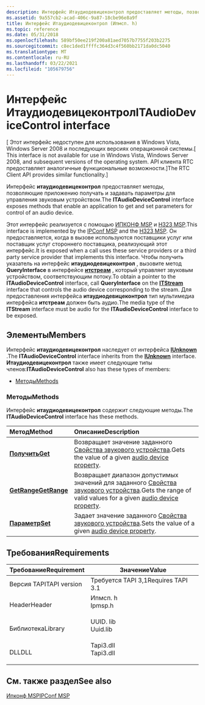 ```yaml
---
description: Интерфейс Итаудиодевицеконтрол предоставляет методы, позволяющие приложению получать и задавать параметры для управления звуковым устройством.
ms.assetid: 9a557cb2-acad-406c-9a87-18cbe96e8a9f
title: Интерфейс Итаудиодевицеконтрол (Ипмсп. h)
ms.topic: reference
ms.date: 05/31/2018
ms.openlocfilehash: 589bf50ee219f200a81aed7057b7755f203b2275
ms.sourcegitcommit: c8ec1ded1ffffc364d3c4f560bb2171da0dc5040
ms.translationtype: MT
ms.contentlocale: ru-RU
ms.lasthandoff: 03/22/2021
ms.locfileid: "105679756"
---
```

# <a name="itaudiodevicecontrol-interface"></a><span data-ttu-id="441a4-103">Интерфейс Итаудиодевицеконтрол</span><span class="sxs-lookup"><span data-stu-id="441a4-103">ITAudioDeviceControl interface</span></span>

<span data-ttu-id="441a4-104">\[ Этот интерфейс недоступен для использования в Windows Vista, Windows Server 2008 и последующих версиях операционной системы.</span><span class="sxs-lookup"><span data-stu-id="441a4-104">\[ This interface is not available for use in Windows Vista, Windows Server 2008, and subsequent versions of the operating system.</span></span> <span data-ttu-id="441a4-105">API клиента RTC предоставляет аналогичные функциональные возможности.\]</span><span class="sxs-lookup"><span data-stu-id="441a4-105">The RTC Client API provides similar functionality.\]</span></span>

<span data-ttu-id="441a4-106">Интерфейс **итаудиодевицеконтрол** предоставляет методы, позволяющие приложению получать и задавать параметры для управления звуковым устройством.</span><span class="sxs-lookup"><span data-stu-id="441a4-106">The **ITAudioDeviceControl** interface exposes methods that enable an application to get and set parameters for control of an audio device.</span></span>

<span data-ttu-id="441a4-107">Этот интерфейс реализуется с помощью [ИПКОНФ MSP](ipconf-msp.md) и [H323 MSP](h323-msp.md).</span><span class="sxs-lookup"><span data-stu-id="441a4-107">This interface is implemented by the [IPConf MSP](ipconf-msp.md) and the [H323 MSP](h323-msp.md).</span></span> <span data-ttu-id="441a4-108">Он предоставляется, когда в вызове используются поставщики услуг или поставщик услуг стороннего поставщика, реализующий этот интерфейс.</span><span class="sxs-lookup"><span data-stu-id="441a4-108">It is exposed when a call uses these service providers or a third party service provider that implements this interface.</span></span> <span data-ttu-id="441a4-109">Чтобы получить указатель на интерфейс **итаудиодевицеконтрол** , вызовите метод **QueryInterface** в интерфейсе [**итстреам**](/windows/win32/api/tapi3if/nn-tapi3if-itstream) , который управляет звуковым устройством, соответствующим потоку.</span><span class="sxs-lookup"><span data-stu-id="441a4-109">To obtain a pointer to the **ITAudioDeviceControl** interface, call **QueryInterface** on the [**ITStream**](/windows/win32/api/tapi3if/nn-tapi3if-itstream) interface that controls the audio device corresponding to the stream.</span></span> <span data-ttu-id="441a4-110">Для предоставления интерфейса **итаудиодевицеконтрол** тип мультимедиа интерфейса **итстреам** должен быть аудио.</span><span class="sxs-lookup"><span data-stu-id="441a4-110">The media type of the **ITStream** interface must be audio for the **ITAudioDeviceControl** interface to be exposed.</span></span>

## <a name="members"></a><span data-ttu-id="441a4-111">Элементы</span><span class="sxs-lookup"><span data-stu-id="441a4-111">Members</span></span>

<span data-ttu-id="441a4-112">Интерфейс **итаудиодевицеконтрол** наследует от интерфейса [**IUnknown**](/windows/desktop/api/unknwn/nn-unknwn-iunknown) .</span><span class="sxs-lookup"><span data-stu-id="441a4-112">The **ITAudioDeviceControl** interface inherits from the [**IUnknown**](/windows/desktop/api/unknwn/nn-unknwn-iunknown) interface.</span></span> <span data-ttu-id="441a4-113">**Итаудиодевицеконтрол** также имеет следующие типы членов:</span><span class="sxs-lookup"><span data-stu-id="441a4-113">**ITAudioDeviceControl** also has these types of members:</span></span>

-   [<span data-ttu-id="441a4-114">Методы</span><span class="sxs-lookup"><span data-stu-id="441a4-114">Methods</span></span>](#methods)

### <a name="methods"></a><span data-ttu-id="441a4-115">Методы</span><span class="sxs-lookup"><span data-stu-id="441a4-115">Methods</span></span>

<span data-ttu-id="441a4-116">Интерфейс **итаудиодевицеконтрол** содержит следующие методы.</span><span class="sxs-lookup"><span data-stu-id="441a4-116">The **ITAudioDeviceControl** interface has these methods.</span></span>



| <span data-ttu-id="441a4-117">Метод</span><span class="sxs-lookup"><span data-stu-id="441a4-117">Method</span></span>                                              | <span data-ttu-id="441a4-118">Описание</span><span class="sxs-lookup"><span data-stu-id="441a4-118">Description</span></span>                                                                                             |
|:----------------------------------------------------|:--------------------------------------------------------------------------------------------------------|
| [<span data-ttu-id="441a4-119">**Получить**</span><span class="sxs-lookup"><span data-stu-id="441a4-119">**Get**</span></span>](/windows/desktop/api/tapi3if/nf-tapi3if-itasrterminalevent-get_call)          | <span data-ttu-id="441a4-120">Возвращает значение заданного [Свойства звукового устройства](audiodeviceproperty.md).</span><span class="sxs-lookup"><span data-stu-id="441a4-120">Gets the value of a given [audio device property](audiodeviceproperty.md).</span></span><br/>                  |
| [<span data-ttu-id="441a4-121">**GetRange**</span><span class="sxs-lookup"><span data-stu-id="441a4-121">**GetRange**</span></span>](/windows/desktop/api/tapi3if/nf-tapi3if-itasrterminalevent-get_terminal) | <span data-ttu-id="441a4-122">Возвращает диапазон допустимых значений для заданного [Свойства звукового устройства](audiodeviceproperty.md).</span><span class="sxs-lookup"><span data-stu-id="441a4-122">Gets the range of valid values for a given [audio device property](audiodeviceproperty.md).</span></span><br/> |
| [<span data-ttu-id="441a4-123">**Параметр**</span><span class="sxs-lookup"><span data-stu-id="441a4-123">**Set**</span></span>](/windows/desktop/api/tapi3if/nf-tapi3if-itasrterminalevent-get_error)         | <span data-ttu-id="441a4-124">Задает значение заданного [Свойства звукового устройства](audiodeviceproperty.md).</span><span class="sxs-lookup"><span data-stu-id="441a4-124">Sets the value of a given [audio device property](audiodeviceproperty.md).</span></span><br/>                  |



 

## <a name="requirements"></a><span data-ttu-id="441a4-125">Требования</span><span class="sxs-lookup"><span data-stu-id="441a4-125">Requirements</span></span>



| <span data-ttu-id="441a4-126">Требование</span><span class="sxs-lookup"><span data-stu-id="441a4-126">Requirement</span></span> | <span data-ttu-id="441a4-127">Значение</span><span class="sxs-lookup"><span data-stu-id="441a4-127">Value</span></span> |
|-------------------------|--------------------------------------------------------------------------------------|
| <span data-ttu-id="441a4-128">Версия TAPI</span><span class="sxs-lookup"><span data-stu-id="441a4-128">TAPI version</span></span><br/> | <span data-ttu-id="441a4-129">Требуется TAPI 3,1</span><span class="sxs-lookup"><span data-stu-id="441a4-129">Requires TAPI 3.1</span></span><br/>                                                         |
| <span data-ttu-id="441a4-130">Header</span><span class="sxs-lookup"><span data-stu-id="441a4-130">Header</span></span><br/>       | <dl> <span data-ttu-id="441a4-131"><dt>Ипмсп. h</dt></span><span class="sxs-lookup"><span data-stu-id="441a4-131"><dt>Ipmsp.h</dt></span></span> </dl>   |
| <span data-ttu-id="441a4-132">Библиотека</span><span class="sxs-lookup"><span data-stu-id="441a4-132">Library</span></span><br/>      | <dl> <span data-ttu-id="441a4-133"><dt>UUID. lib</dt></span><span class="sxs-lookup"><span data-stu-id="441a4-133"><dt>Uuid.lib</dt></span></span> </dl>  |
| <span data-ttu-id="441a4-134">DLL</span><span class="sxs-lookup"><span data-stu-id="441a4-134">DLL</span></span><br/>          | <dl> <span data-ttu-id="441a4-135"><dt>Tapi3.dll</dt></span><span class="sxs-lookup"><span data-stu-id="441a4-135"><dt>Tapi3.dll</dt></span></span> </dl> |



## <a name="see-also"></a><span data-ttu-id="441a4-136">См. также раздел</span><span class="sxs-lookup"><span data-stu-id="441a4-136">See also</span></span>

<dl> <dt>

[<span data-ttu-id="441a4-137">Ипконф MSP</span><span class="sxs-lookup"><span data-stu-id="441a4-137">IPConf MSP</span></span>](ipconf-msp.md)
</dt> </dl>

 

